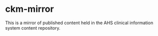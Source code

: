 # ckm-mirror

This is a mirror of published content held in the AHS clinical information system content repository.

